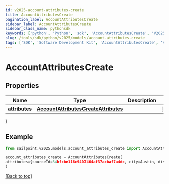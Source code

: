 ```yaml
---
id: v2025-account-attributes-create
title: AccountAttributesCreate
pagination_label: AccountAttributesCreate
sidebar_label: AccountAttributesCreate
sidebar_class_name: pythonsdk
keywords: ['python', 'Python', 'sdk', 'AccountAttributesCreate', 'V2025AccountAttributesCreate'] 
slug: /tools/sdk/python/v2025/models/account-attributes-create
tags: ['SDK', 'Software Development Kit', 'AccountAttributesCreate', 'V2025AccountAttributesCreate']
---
```


# AccountAttributesCreate


## Properties

Name | Type | Description | Notes
------------ | ------------- | ------------- | -------------
**attributes** | [**AccountAttributesCreateAttributes**](account-attributes-create-attributes) |  | [required]
}

## Example

```python
from sailpoint.v2025.models.account_attributes_create import AccountAttributesCreate

account_attributes_create = AccountAttributesCreate(
attributes={sourceId=34bfcbe116c9407464af37acbaf7a4dc, city=Austin, displayName=John Doe, userName=jdoe, sAMAccountName=jDoe, mail=john.doe@sailpoint.com}
)

```
[[Back to top]](#) 

